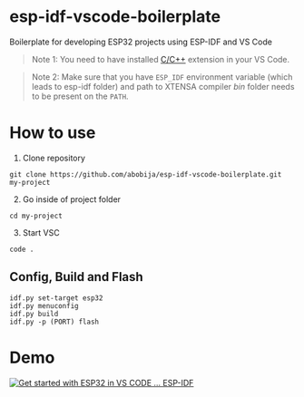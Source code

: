 # esp-idf-vscode-boilerplate
Boilerplate for developing ESP32 projects using ESP-IDF and VS Code

  > Note 1: You need to have installed [C/C++](https://marketplace.visualstudio.com/items?itemName=ms-vscode.cpptools) extension in your VS Code.

  > Note 2: Make sure that you have `ESP_IDF` environment variable (which leads to esp-idf folder) and path to XTENSA compiler _bin_ folder needs to be present on the `PATH`.

# How to use

1. Clone repository
```
git clone https://github.com/abobija/esp-idf-vscode-boilerplate.git my-project
```

2. Go inside of project folder
```
cd my-project
```

3. Start VSC
```
code .
```

## Config, Build and Flash

```
idf.py set-target esp32
idf.py menuconfig
idf.py build
idf.py -p (PORT) flash
```

# Demo

[![Get started with ESP32 in VS CODE ... ESP-IDF](https://img.youtube.com/vi/aQi8qiW9fmg/mqdefault.jpg)](https://www.youtube.com/watch?v=aQi8qiW9fmg)
